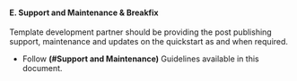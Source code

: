 <h4><b>E. Support and  Maintenance &amp; Breakfix</b></h3>
Template  development partner should be providing the post publishing support,  maintenance and updates on the quickstart as and when required. 
<ul>
  <li>Follow <strong>(#Support and  Maintenance)</strong> Guidelines available in this document.</li>
</ul>
